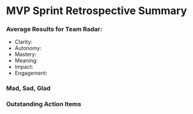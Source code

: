# MVP Sprint Retrospective Summary

### Average Results for Team Radar:
- Clarity: 
- Autonomy: 
- Mastery: 
- Meaning: 
- Impact: 
- Engagement: 



### Mad, Sad, Glad



### Outstanding Action Items


